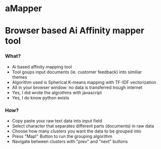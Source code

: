 # aMapper
    
Browser based Ai Affinity mapper tool
=====================================

### What?

*   Ai based affinity mapping tool
*   Tool goups input documents (ie. customer feedback) into similiar themes
*   Algorithm used is Spherical K-means mapping with TF-IDF vectorization
*   All in your browser window: no data is transferred trough internet
*   Yes, I did wrote the algrothms with javascript
*   Yes, I do know python exists

### How?

*   Copy paste your raw text data into input field
*   Select character that separates different parts (documents) in raw data
*   Choose how many clusters you want the data to be grouped into
*   Press "Map!" Button to run the grouping algorithm
*   Navigate between clusters with "prev" and "next" buttons
